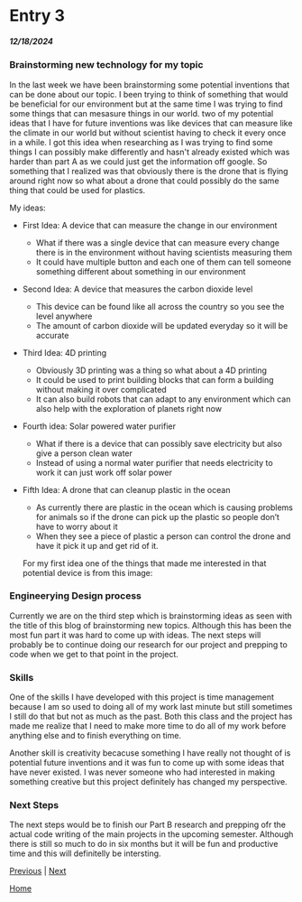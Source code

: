 # Entry 3
##### 12/18/2024

### Brainstorming new technology for my topic
In the last week we have been brainstorming some potential inventions that can be done about our topic. I been trying to think of something that would be beneficial for our environment but at the same time I was trying to find some things that can mesasure things in our world. two of my potential ideas that I have for future inventions was like devices that can measure like the climate in our world but without scientist having to check it every once in a while. I got this idea when researching as I was trying to find some things I can possibly make differently and hasn't already existed which was harder than part A as we could just get the information off google. So something that I realized was that obviously there is the drone that is flying around right now so what about a drone that could possibly do the same thing that could be used for plastics.

My ideas:
* First Idea: A device that can measure the change in our environment
   * What if there was a single device that can measure every change there is in the environment without having scientists measuring them
   * It could have multiple button and each one of them can tell someone something different about something in our environment
* Second Idea: A device that measures the carbon dioxide level
   * This device can be found like all across the country so you see the level anywhere
   * The amount of carbon dioxide will be updated everyday so it will be accurate
* Third Idea: 4D printing
   * Obviously 3D printing was a thing so what about a 4D printing
   * It could be used to print building blocks that can form a building without making it over complicated
   * It can also build robots that can adapt to any environment which can also help with the exploration of planets right now
* Fourth idea: Solar powered water purifier
   * What if there is a device that can possibly save electricity but also give a person clean water
   * Instead of using a normal water purifier that needs electricity to work it can just work off solar power
* Fifth Idea: A drone that can cleanup plastic in the ocean
   * As currently there are plastic in the ocean which is causing problems for animals so if the drone can pick up the plastic so people don’t have to worry about it
   * When they see a piece of plastic a person can control the drone and have it pick it up and get rid of it.

  For my first idea one of the things that made me interested in that potential device is from this image:
  

### Engineerying Design process
Currently we are on the third step which is brainstorming ideas as seen with the title of this blog of brainstorming new topics. Although this has been the most fun part it was hard to come up with ideas. The next steps will probably be to continue doing our research for our project and prepping to code when we get to that point in the project. 
### Skills
One of the skills I have developed with this project is time management because I am so used to doing all of my work last minute but still sometimes I still do that but not as much as the past. Both this class and the project has made me realize that I need to make more time to do all of my work before anything else and to finish everything on time. 

Another skill is creativity becacuse something I have really not thought of is potential future inventions and it was fun to come up with some ideas that have never existed. I was never someone who had interested in making something creative but this project definitely has changed my perspective. 
### Next Steps
The next steps would be to finish our Part B research and prepping ofr the actual code writing of the main projects in the upcoming semester. Although there is still so much to do in six months but it will be fun and productive time and this will definitelly be intersting. 

[Previous](entry02.md) | [Next](entry04.md)

[Home](../README.md)
